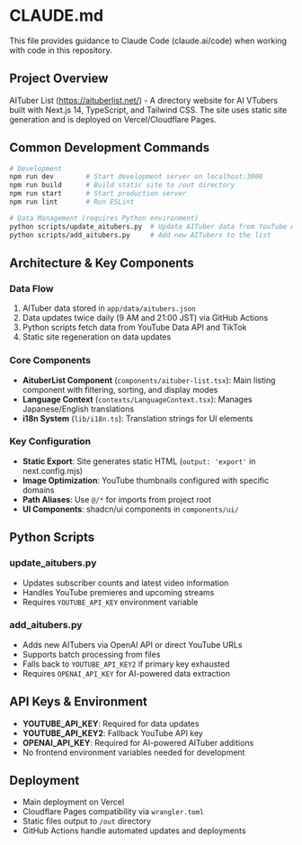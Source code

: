 # CLAUDE.md

This file provides guidance to Claude Code (claude.ai/code) when working with code in this repository.

## Project Overview

AITuber List (https://aituberlist.net/) - A directory website for AI VTubers built with Next.js 14, TypeScript, and Tailwind CSS. The site uses static site generation and is deployed on Vercel/Cloudflare Pages.

## Common Development Commands

```bash
# Development
npm run dev        # Start development server on localhost:3000
npm run build      # Build static site to /out directory
npm run start      # Start production server
npm run lint       # Run ESLint

# Data Management (requires Python environment)
python scripts/update_aitubers.py  # Update AITuber data from YouTube API
python scripts/add_aitubers.py     # Add new AITubers to the list
```

## Architecture & Key Components

### Data Flow
1. AITuber data stored in `app/data/aitubers.json`
2. Data updates twice daily (9 AM and 21:00 JST) via GitHub Actions
3. Python scripts fetch data from YouTube Data API and TikTok
4. Static site regeneration on data updates

### Core Components
- **AituberList Component** (`components/aituber-list.tsx`): Main listing component with filtering, sorting, and display modes
- **Language Context** (`contexts/LanguageContext.tsx`): Manages Japanese/English translations
- **i18n System** (`lib/i18n.ts`): Translation strings for UI elements

### Key Configuration
- **Static Export**: Site generates static HTML (`output: 'export'` in next.config.mjs)
- **Image Optimization**: YouTube thumbnails configured with specific domains
- **Path Aliases**: Use `@/*` for imports from project root
- **UI Components**: shadcn/ui components in `components/ui/`

## Python Scripts

### update_aitubers.py
- Updates subscriber counts and latest video information
- Handles YouTube premieres and upcoming streams
- Requires `YOUTUBE_API_KEY` environment variable

### add_aitubers.py
- Adds new AITubers via OpenAI API or direct YouTube URLs
- Supports batch processing from files
- Falls back to `YOUTUBE_API_KEY2` if primary key exhausted
- Requires `OPENAI_API_KEY` for AI-powered data extraction

## API Keys & Environment
- **YOUTUBE_API_KEY**: Required for data updates
- **YOUTUBE_API_KEY2**: Fallback YouTube API key
- **OPENAI_API_KEY**: Required for AI-powered AITuber additions
- No frontend environment variables needed for development

## Deployment
- Main deployment on Vercel
- Cloudflare Pages compatibility via `wrangler.toml`
- Static files output to `/out` directory
- GitHub Actions handle automated updates and deployments
